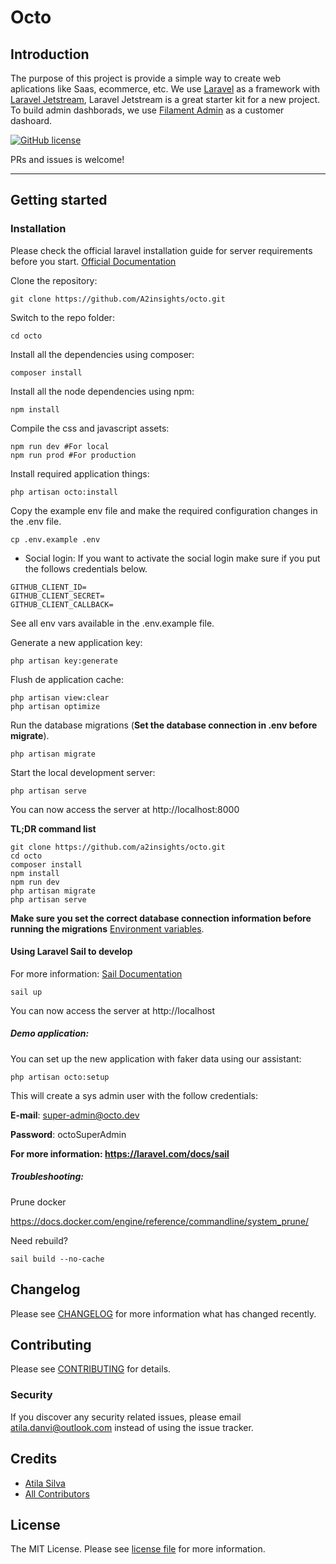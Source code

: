 # Octo

## Introduction

The purpose of this project is provide a simple way to create web aplications like Saas, ecommerce, etc. We use [Laravel](https://laravel.com/) as a framework with [Laravel Jetstream](https://github.com/laravel/jetstream), Laravel Jetstream is a great starter kit for a new project. To build admin dashborads, we use [Filament Admin](https://filamentphp.com/) as a customer dashoard.

[![GitHub license](https://img.shields.io/github/license/gothinkster/laravel-realworld-example-app.svg)](https://raw.githubusercontent.com/gothinkster/laravel-realworld-example-app/master/LICENSE)

PRs and issues is welcome!

----------

## Getting started

### Installation

Please check the official laravel installation guide for server requirements before you start. [Official Documentation](https://laravel.com/docs/5.8/installation#installation)

Clone the repository:

    git clone https://github.com/A2insights/octo.git

Switch to the repo folder:

    cd octo

Install all the dependencies using composer:

    composer install

Install all the node dependencies using npm:

    npm install

Compile the css and javascript assets:

    npm run dev #For local
    npm run prod #For production

Install required application things:

    php artisan octo:install

Copy the example env file and make the required configuration changes in the .env file.

    cp .env.example .env

* Social login:
  If you want to activate the social login make sure if you put the follows credentials below.

```.env
GITHUB_CLIENT_ID=
GITHUB_CLIENT_SECRET=
GITHUB_CLIENT_CALLBACK=
```

See all env vars available in the .env.example file.

Generate a new application key:

    php artisan key:generate

Flush de application cache:

    php artisan view:clear
    php artisan optimize

Run the database migrations (**Set the database connection in .env before migrate**).

    php artisan migrate

Start the local development server:

    php artisan serve

You can now access the server at http://localhost:8000

**TL;DR command list**

    git clone https://github.com/a2insights/octo.git
    cd octo
    composer install
    npm install
    npm run dev
    php artisan migrate
    php artisan serve

**Make sure you set the correct database connection information before running the migrations** [Environment variables](#environment-variables).

#### Using Laravel Sail to develop
For more information: [Sail Documentation](http://https://laravel.com/docs/9.x/sail)

    sail up

You can now access the server at http://localhost

##### Demo application:

You can set up the new application with faker data using our assistant:

    php artisan octo:setup

This will create a sys admin user with the follow credentials:

**E-mail**: super-admin@octo.dev

**Password**: octoSuperAdmin

**For more information: https://laravel.com/docs/sail**

##### Troubleshooting:

Prune docker

https://docs.docker.com/engine/reference/commandline/system_prune/

Need rebuild?

    sail build --no-cache

## Changelog

Please see [CHANGELOG](CHANGELOG.md) for more information what has changed recently.

## Contributing

Please see [CONTRIBUTING](CONTRIBUTING.md) for details.

### Security

If you discover any security related issues, please email atila.danvi@outlook.com instead of using the issue tracker.

## Credits

- [Atila Silva](https://github.com/Atiladanvi)
- [All Contributors](../../contributors)

## License

The MIT License. Please see [license file](LICENSE.md) for more information.
